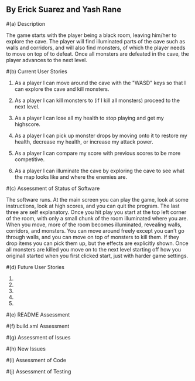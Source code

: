 ## By Erick Suarez and Yash Rane

#(a) Description

The game starts with the player being a black room, leaving him/her to explore the cave. The player will find illuminated parts of the cave such as walls and corridors, and will also find monsters, of which the player needs to move on top of to defeat. Once all monsters are defeated in the cave, the player advances to the next level.

#(b) Current User Stories

1. As a player I can move around the cave with the "WASD" keys so that I can explore the cave and kill monsters.

2. As a player I can kill monsters to (if I kill all monsters) proceed to the next level.

3. As a player I can lose all my health to stop playing and get my highscore.

4. As a player I can pick up monster drops by moving onto it to restore my health, decrease my health, or increase my attack power.

5. As a player I can compare my score with previous scores to be more competitive.

6. As a player I can illuminate the cave by exploring the cave to see what the map looks like and where the enemies are.

#(c) Assessment of Status of Software

The software runs. At the main screen you can play the game, look at some instructions, look at high scores, and you can quit the program. The last three are self explanatory. Once you hit play you start at the top left corner of the room, with only a small chunk of the room illuminated where you are. When you move, more of the room becomes illuminated, revealing walls, corridors, and monsters. You can move around freely except you can't go through walls, and you can move on top of monsters to kill them. If they drop items you can pick them up, but the effects are explicitly shown. Once all monsters are killed you move on to the next level starting off how you originall started when you first clicked start, just with harder game settings. 

#(d) Future User Stories

1.

2.

3.

4.

5.

    
#(e) README Assessment



#(f) build.xml Assessment


#(g) Assessment of Issues


#(h) New Issues


#(i) Assessment of Code


#(j) Assessment of Testing

